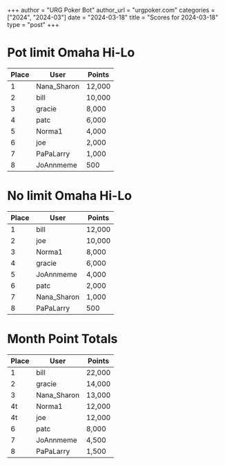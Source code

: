 +++
author = "URG Poker Bot"
author_url = "urgpoker.com"
categories = ["2024", "2024-03"]
date = "2024-03-18"
title = "Scores for 2024-03-18"
type = "post"
+++
# Pot limit Omaha Hi-Lo

| Place | User | Points |
|-------|------|--------|
| 1 | Nana_Sharon | 12,000 |
| 2 | bill | 10,000 |
| 3 | gracie | 8,000 |
| 4 | patc | 6,000 |
| 5 | Norma1 | 4,000 |
| 6 | joe | 2,000 |
| 7 | PaPaLarry | 1,000 |
| 8 | JoAnnmeme | 500 |

# No limit Omaha Hi-Lo

| Place | User | Points |
|-------|------|--------|
| 1 | bill | 12,000 |
| 2 | joe | 10,000 |
| 3 | Norma1 | 8,000 |
| 4 | gracie | 6,000 |
| 5 | JoAnnmeme | 4,000 |
| 6 | patc | 2,000 |
| 7 | Nana_Sharon | 1,000 |
| 8 | PaPaLarry | 500 |

# Month Point Totals

| Place | User | Points |
|-------|------|--------|
| 1 | bill | 22,000 |
| 2 | gracie | 14,000 |
| 3 | Nana_Sharon | 13,000 |
| 4t | Norma1 | 12,000 |
| 4t | joe | 12,000 |
| 6 | patc | 8,000 |
| 7 | JoAnnmeme | 4,500 |
| 8 | PaPaLarry | 1,500 |
